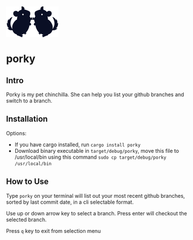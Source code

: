 ![two chinchilla](/assets/images/2chins_black.svg)
# porky

## Intro
Porky is my pet chinchilla. She can help you list your github branches and switch to a branch. 

## Installation
Options: 
- If you have cargo installed, run `cargo install porky` 
- Download binary executable in `target/debug/porky`, move this file to /usr/local/bin using this command `sudo cp target/debug/porky /usr/local/bin`


## How to Use
Type `porky` on your terminal will list out your most recent github branches, sorted by last commit date, in a cli selectable format. 

Use up or down arrow key to select a branch. Press enter will checkout the selected branch.

Press `q` key to exit from selection menu

